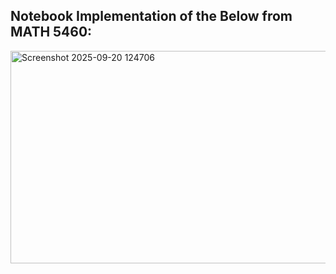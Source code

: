 ## Notebook Implementation of the Below from MATH 5460: 

<img width="980" height="340" alt="Screenshot 2025-09-20 124706" src="https://github.com/user-attachments/assets/4d7ccbe4-50f4-4ef7-a9c6-9dbf94f8d19f" />
